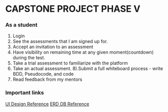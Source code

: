 # CAPSTONE PROJECT PHASE V


### As a student
1. Login
1. See the assessments that I am signed up for.
1. Accept an invitation to an assessment
1. Have visibility on remaining time at any given moment(countdown) during the test.
1. Take a trial assessment to familiarize with the platform 
1. Take an actual assessment. 8).Submit a full whiteboard process - write BDD, Pseudocode, and code
1. Read feedback from my mentors

### Important links
[UI Design Reference](https://www.figma.com/file/tUituS41lsYX94PYEnln59/Hacker-rank?node-id=1%3A2)
[ERD DB Reference](https://app.diagrams.net/#HTheEmerald001%2FMoringa-Hackerank%2Fmain%2Fpublic%2Fhackerank.drawio)